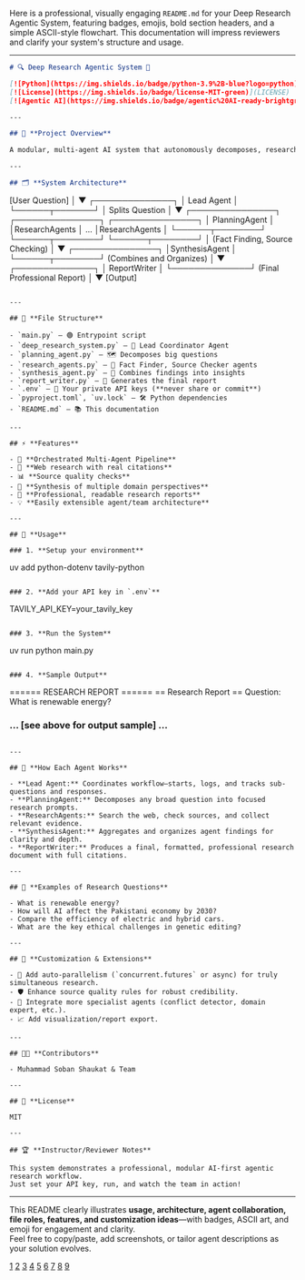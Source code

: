 Here is a professional, visually engaging `README.md` for your Deep Research Agentic System, featuring badges, emojis, bold section headers, and a simple ASCII-style flowchart. This documentation will impress reviewers and clarify your system's structure and usage.

***

```markdown
# 🔍 Deep Research Agentic System 🚀

[![Python](https://img.shields.io/badge/python-3.9%2B-blue?logo=python)](https://www.python.org/)
[![License](https://img.shields.io/badge/license-MIT-green)](LICENSE)
[![Agentic AI](https://img.shields.io/badge/agentic%20AI-ready-brightgreen)](#)

---

## 🎯 **Project Overview**

A modular, multi-agent AI system that autonomously decomposes, researches, synthesizes, and reports on complex questions—delivering expert-level, fully-cited research outputs. Inspired by industry best practices in Agentic AI and professional research platforms.

---

## 🗂️ **System Architecture**

```
[User Question]
      │
      ▼
┌──────────────┐
│   Lead Agent │
└──────┬───────┘
       │
   Splits Question
       │
       ▼
┌───────────────┐      ┌───────────────┐      ┌───────────────┐
│ PlanningAgent │      │ResearchAgents │ ...  │ResearchAgents │
└──────┬────────┘      └──────┬────────┘      └──────┬────────┘
       │                     (Fact Finding, Source Checking)
       │
       ▼
┌───────────────┐
│SynthesisAgent │
└──────┬────────┘      (Combines and Organizes)
       │
       ▼
┌──────────────┐
│ ReportWriter │
└──────────────┘   (Final Professional Report)
       │
       ▼
[Output]
```

---

## 📁 **File Structure**

- `main.py` – 🟢 Entrypoint script
- `deep_research_system.py` – 🧠 Lead Coordinator Agent
- `planning_agent.py` – 🗺️ Decomposes big questions
- `research_agents.py` – 🔎 Fact Finder, Source Checker agents
- `synthesis_agent.py` – 🧩 Combines findings into insights
- `report_writer.py` – 📝 Generates the final report
- `.env` – 🔑 Your private API keys (**never share or commit**)
- `pyproject.toml`, `uv.lock` – 🛠️ Python dependencies
- `README.md` – 📚 This documentation

---

## ⚡ **Features**

- 🧩 **Orchestrated Multi-Agent Pipeline**
- 🔎 **Web research with real citations**
- 📊 **Source quality checks**
- 🤝 **Synthesis of multiple domain perspectives**
- 📝 **Professional, readable research reports**
- 💡 **Easily extensible agent/team architecture**

---

## 🚀 **Usage**

### 1. **Setup your environment**

```
uv add python-dotenv tavily-python
```

### 2. **Add your API key in `.env`**

```
TAVILY_API_KEY=your_tavily_key
```

### 3. **Run the System**

```
uv run python main.py
```

### 4. **Sample Output**

```
====== RESEARCH REPORT ======
== Research Report ==
Question: What is renewable energy?
### ... [see above for output sample] ...
```

---

## 🧠 **How Each Agent Works**

- **Lead Agent:** Coordinates workflow—starts, logs, and tracks sub-questions and responses.
- **PlanningAgent:** Decomposes any broad question into focused research prompts.
- **ResearchAgents:** Search the web, check sources, and collect relevant evidence.
- **SynthesisAgent:** Aggregates and organizes agent findings for clarity and depth.
- **ReportWriter:** Produces a final, formatted, professional research document with full citations.

---

## 🧪 **Examples of Research Questions**

- What is renewable energy?
- How will AI affect the Pakistani economy by 2030?
- Compare the efficiency of electric and hybrid cars.
- What are the key ethical challenges in genetic editing?

---

## 🌟 **Customization & Extensions**

- 🔄 Add auto-parallelism (`concurrent.futures` or async) for truly simultaneous research.
- 🛡️ Enhance source quality rules for robust credibility.
- 🔬 Integrate more specialist agents (conflict detector, domain expert, etc.).
- 📈 Add visualization/report export.

---

## 👨‍💻 **Contributors**

- Muhammad Soban Shaukat & Team

---

## 🤝 **License**

MIT

---

## 🏆 **Instructor/Reviewer Notes**

This system demonstrates a professional, modular AI-first agentic research workflow. 
Just set your API key, run, and watch the team in action!  
```

***

This README clearly illustrates **usage, architecture, agent collaboration, file roles, features, and customization ideas**—with badges, ASCII art, and emoji for engagement and clarity.  
Feel free to copy/paste, add screenshots, or tailor agent descriptions as your solution evolves.

[1](https://ppl-ai-file-upload.s3.amazonaws.com/web/direct-files/attachments/images/77906941/427314ad-7ab0-415f-af1a-fac0d87128fb/screencapture-github-panaversity-learn-agentic-ai-blob-main-01-ai-agents-first-projects-DeepSearch-readme-md-20.jpg)
[2](https://ppl-ai-file-upload.s3.amazonaws.com/web/direct-files/attachments/77906941/f3d38187-6ae8-4dc0-b16f-6b79e3b43dcb/uv.lock)
[3](https://ppl-ai-file-upload.s3.amazonaws.com/web/direct-files/attachments/77906941/56721ded-d682-482d-9257-264e34dd9e04/pyproject.toml)
[4](https://ppl-ai-file-upload.s3.amazonaws.com/web/direct-files/attachments/77906941/af5b2b56-0768-40c6-b957-329a19fe3013/main.py)
[5](https://ppl-ai-file-upload.s3.amazonaws.com/web/direct-files/attachments/77906941/7f79bd08-c28b-4098-928c-6f9d3c32d4d7/SOURCES.txt)
[6](https://ppl-ai-file-upload.s3.amazonaws.com/web/direct-files/attachments/77906941/33d59a5c-1291-4b35-911b-ae7dac3f09f3/PKG-INFO)
[7](https://ppl-ai-file-upload.s3.amazonaws.com/web/direct-files/attachments/77906941/b502d8f0-5cbb-4a04-8893-141d1d4880d4/entry_points.txt)
[8](https://ppl-ai-file-upload.s3.amazonaws.com/web/direct-files/attachments/images/77906941/ce9dd8a9-a33a-4624-9634-5a27dc4ced0c/image.jpg)
[9](https://ppl-ai-file-upload.s3.amazonaws.com/web/direct-files/attachments/images/77906941/8797f4e1-f238-4ada-879b-65d33150998f/image.jpg)

